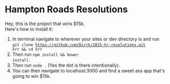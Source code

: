 Hampton Roads Resolutions
=================

Hey, this is the project that wins $15k.</br> Here's how to install it:</br>
1. In terminal navigate to wherever your sites or dev directory is and run </br> <code>git clone https://github.com/Dirrk/2015-hr-resolutions.git hrr && cd hrr</code> </br>
2. Then run <code>npm install && bower install</code>.</br>
3. Then run <code>node .</code> (Yes the dot is there intentionally). </br> 
4. You can then navigate to localhost:3000 and find a sweet ass app that's going to win $15k.</br>
